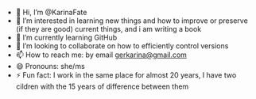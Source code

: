 - 👋 Hi, I’m @KarinaFate
- 👀 I’m interested in learning new things and how to improve or preserve (if they are good) current things, and i am writing a book
- 🌱 I’m currently learning GitHub
- 💞️ I’m looking to collaborate on how to efficiently control versions
- 📫 How to reach me: by email gerkarina@gmail.com
- 😄 Pronouns: she/ms
- ⚡ Fun fact: I work in the same place for almost 20 years, I have two cildren with the 15 years of difference between them

<!---
KarinaFate/KarinaFate is a ✨ special ✨ repository because its `README.md` (this file) appears on your GitHub profile.
You can click the Preview link to take a look at your changes.
--->
